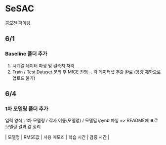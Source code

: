 # SeSAC
공모전 파이팅

## 6/1
### Baseline 폴더 추가
  1. 시계열 데이터 파생 및 결측치 처리
  2. Train / Test Dataset 분리 후 MICE 진행
     -. 각 데이터셋 추출 완료 (용량 제한으로 업로드 불가)
## 6/4 
### 1차 모델링 폴더 추가
입력 양식 : 1차 모델링 / 각자 이름(모델명) / 모델멸 ipynb 파일
=> README에 표로 모델링 결과 값 정리

| 모델명 | RMSE값 | 사용 메모리 | 학습 시간 | 검증 시간 |


